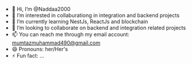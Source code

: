 - 👋 Hi, I’m @Naddaa2000
- 👀 I’m interested in collaburationg in integration and backend projects
- 🌱 I’m currently learning NestJs, ReactJs and blockchain
- 💞️ I’m looking to collaborate on backend and integration related projects
- 📫 You can reach me through my email account: mumtazmuhammad490@gmail.com
- 😄 Pronouns: her/Her's
- ⚡ Fun fact: ... 

<!---
Naddaa2000/Naddaa2000 is a ✨ special ✨ repository because its `README.md` (this file) appears on your GitHub profile.
You can click the Preview link to take a look at your changes.
--->
